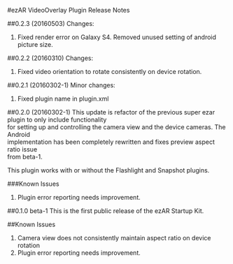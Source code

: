 #ezAR VideoOverlay Plugin Release Notes

##0.2.3 (20160503)
Changes:
1. Fixed render error on Galaxy S4. Removed unused setting of android picture size.

##0.2.2 (20160310)
Changes:
1. Fixed video orientation to rotate consistently on device rotation.


##0.2.1 (20160302-1)
Minor changes:
1. Fixed plugin name in plugin.xml


##0.2.0 (20160302-1)
This update is refactor of the previous super ezar plugin to only include functionality  
for setting up and controlling the camera view and the device cameras.  The Android  
implementation has been completely rewritten and fixes preview aspect ratio issue  
from beta-1.  

This plugin works with or without the Flashlight and Snapshot plugins.

###Known Issues
1. Plugin error reporting needs improvement.


##0.1.0 beta-1
This is the first public release of the ezAR Startup Kit.

##Known Issues
1. Camera view does not consistently maintain aspect ratio on device rotation
2. Plugin error reporting needs improvement.
